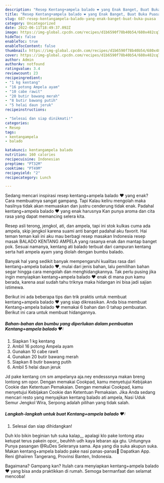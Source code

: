 ```yaml
---
description: "Resep Kentang+ampela balado ❤ yang Enak Banget, Buat Buka Puasa}"
title: "Resep Kentang+ampela balado ❤ yang Enak Banget, Buat Buka Puasa}"
slug: 687-resep-kentangampela-balado-yang-enak-banget-buat-buka-puasa
category: Uncategorized
date: 2022-06-11T18:49:37.092Z
image: https://img-global.cpcdn.com/recipes/d1b6590f78b40b54/680x482cq70/kentangampela-balado-foto-resep-utama.jpg
hideToc: false
enableToc: true
enableTocContent: false
thumbnail: https://img-global.cpcdn.com/recipes/d1b6590f78b40b54/680x482cq70/kentangampela-balado-foto-resep-utama.jpg
cover: https://img-global.cpcdn.com/recipes/d1b6590f78b40b54/680x482cq70/kentangampela-balado-foto-resep-utama.jpg
author: Admin
authorAv: notfound
ratingvalue: 3.4
reviewcount: 23
recipeingredient:
- "1 kg kentang"
- "16 potong Ampela ayam"
- "10 cabe rawit"
- "20 butir bawang merah"
- "8 butir bawang putih"
- "5 helai daun jeruk"
recipeinstructions:

- "Selesai dan siap dinikmati!"
categories:
- Resep
tags:
- kentangampela
- balado

katakunci: kentangampela balado 
nutrition: 160 calories
recipecuisine: Indonesian
preptime: "PT32M"
cooktime: "PT49M"
recipeyield: "2"
recipecategory: Lunch

---
```



Sedang mencari inspirasi resep kentang+ampela balado ❤ yang enak? Cara membuatnya sangat gampang. Tapi Kalau keliru mengolah maka hasilnya tidak akan memuaskan dan justru cenderung tidak enak. Padahal kentang+ampela balado ❤ yang enak harusnya Kan punya aroma dan cita rasa yang dapat memancing selera kita.


Resep asli terong, jengkol, ati, dan ampela, tapi ini stok kulkas cuma ada ampela, skip jengkol karena suami anti banget padahal aku favorit. Hai teman teman kali ini aku mau berbagi resep masakan Indonesia resep masak BALADO KENTANG AMPELA yang rasanya enak dan mantap banget pok. Sesuai namanya, kentang ati balado terbuat dari campuran kentang serta hati ampela ayam yang diolah dengan bumbu balado.

Banyak hal yang sedikit banyak mempengaruhi kualitas rasa dari kentang+ampela balado ❤, mulai dari jenis bahan, lalu pemilihan bahan segar hingga cara mengolah dan menghidangkannya. Tak perlu pusing jika ingin menyiapkan kentang+ampela balado ❤ enak di mana pun kamu berada, karena asal sudah tahu triknya maka hidangan ini bisa jadi sajian istimewa.


Berikut ini ada beberapa tips dan trik praktis untuk membuat kentang+ampela balado ❤ yang siap dikreasikan. Anda bisa membuat Kentang+ampela balado ❤ memakai 6 bahan dan 0 tahap pembuatan. Berikut ini cara untuk membuat hidangannya.

<!--inarticleads1-->

##### Bahan-bahan dan bumbu yang diperlukan dalam pembuatan Kentang+ampela balado ❤:

1. Siapkan 1 kg kentang
1. Ambil 16 potong Ampela ayam
1. Gunakan 10 cabe rawit
1. Gunakan 20 butir bawang merah
1. Siapkan 8 butir bawang putih
1. Ambil 5 helai daun jeruk


Jd pake kentang cm sm ampelanya aja.ney endesssnya makan breng lontong sm opor. Dengan memakai Cookpad, kamu menyetujui Kebijakan Cookie dan Ketentuan Pemakaian. Dengan memakai Cookpad, kamu menyetujui Kebijakan Cookie dan Ketentuan Pemakaian. Jika Anda sedang mencari resto yang menyajikan kentang balado ati ampela, Nasi Uduk Semur Jengkol Wira, Serpong adalah pilihan yang tidak salah. 

<!--inarticleads2-->

##### Langkah-langkah untuk buat Kentang+ampela balado ❤:


1. Selesai dan siap dihidangkan!

Duh klo bikin beginian tuh suka kalap,,, apalagi klo pake lontong atau ketupat terus pakein opor,, beuhhh udh kaya lebaran aja gtu. Untungnya Punya pasangan @RuDes Seleranya sama. Apa yang dia suka akupun suka. Makan kentang+ampela balado pake nasi panas-panas🤤 Dapatkan App. Reni @haiiren Tangerang, Provinsi Banten, Indonesia. 

Bagaimana? Gampang kan? Itulah cara menyiapkan kentang+ampela balado ❤ yang bisa anda praktikkan di rumah. Semoga bermanfaat dan selamat mencoba!
